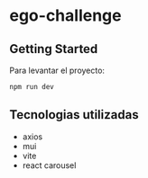 # ego-challenge

## Getting Started

Para levantar el proyecto:

```bash
npm run dev
```

## Tecnologias utilizadas

- axios
- mui
- vite
- react carousel
